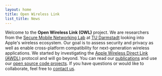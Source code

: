 ```yaml
---
layout: home
title: Open Wireless Link
list_title: News
---
```


Welcome to the **Open Wireless Link (OWL)** project. We are researchers from the [Secure Mobile Networking Lab](https://www.seemoo.tu-darmstadt.de) at [TU Darmstadt](https://www.tu-darmstadt.de) looking into Apple's wireless ecosystem. Our goal is to assess security and privacy as well as enable cross-platform compatibility for next-generation wireless applications. We started by investigating the [Apple Wireless Direct Link (AWDL)](/wiki/#what-is-apple-wireless-direct-link-awdl) protocol and will go beyond.
You can read our [publications](/publications/) and use our [open source code projects](/code/). If you have questions or would like to collaborate, feel free to [contact us](/contact/).
